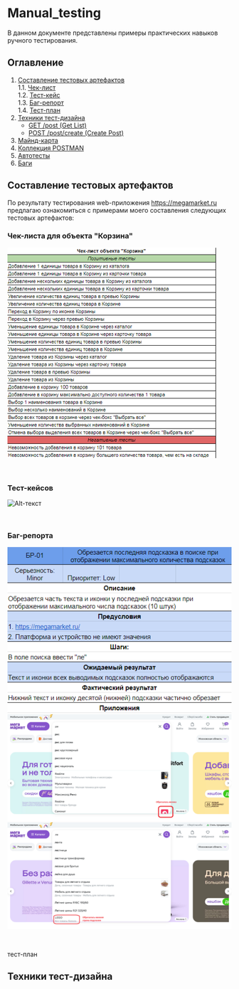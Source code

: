 # Manual_testing

В данном документе представлены примеры практических навыков ручного тестирования.

## Оглавление
1. [Составление тестовых артефактов](#составление-тестовых-артефактов)   
   1.1. [Чек-лист](#чек-листа-для-объекта-корзина)     
   1.2. [Тест-кейс](#тест-кейсов)   
   1.3. [Баг-репорт](#баг-репорта)   
   1.4. [Тест-план]()   
3. [Техники тест-дизайна]()
   - [GET /post (Get List)](#get-post-get-list)
   - [POST /post/create (Create Post)](#post-postcreate-create-post)
4. [Майнд-карта](#майнд-карта)
5. [Коллекция POSTMAN](#коллекция-postman)
6. [Автотесты](#автотесты)
7. [Баги](#баги)
   
## Составление тестовых артефактов

По результату тестирования web-приложения https://megamarket.ru предлагаю ознакомиться с примерами моего составления следующих тестовых артефактов:

### Чек-листа для объекта "Корзина"

![Alt-текст](https://github.com/anisimova-an-an/Manual_testing/blob/main/чек-лист.png "Чек-лист")

<br>

### Тест-кейсов

![Alt-текст](https://github.com/anisimova-an-an/Manual_testing/blob/main/тк.png "ТК")

<br>

### Баг-репорта

![Alt-текст](https://github.com/anisimova-an-an/Manual_testing/blob/main/бр.png "БР")
![Alt-текст](https://github.com/anisimova-an-an/Manual_testing/blob/main/прил1.png "БР")![Alt-текст](https://github.com/anisimova-an-an/Manual_testing/blob/main/прил2.png "БР")

<br>

тест-план

## Техники тест-дизайна
